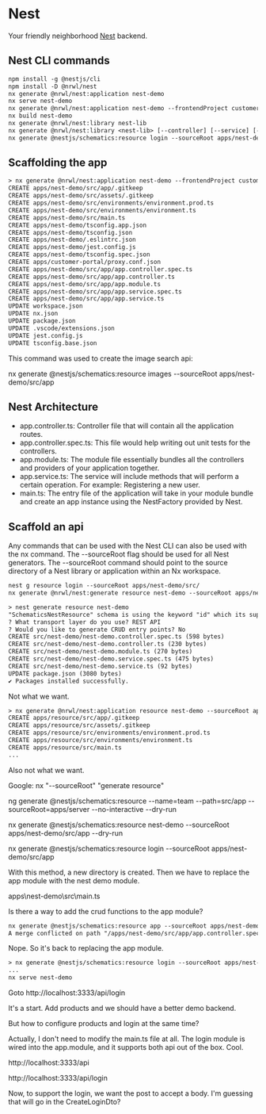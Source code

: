# Nest

Your friendly neighborhood [Nest](https://docs.nestjs.com/) backend.

## Nest CLI commands

```txt
npm install -g @nestjs/cli
npm install -D @nrwl/nest
nx generate @nrwl/nest:application nest-demo
nx serve nest-demo
nx generate @nrwl/nest:application nest-demo --frontendProject customer-portal
nx build nest-demo
nx generate @nrwl/nest:library nest-lib
nx generate @nrwl/nest:library <nest-lib> [--controller] [--service] [--global]
nx generate @nestjs/schematics:resource login --sourceRoot apps/nest-demo/src/app
```

## Scaffolding the app

```txt
> nx generate @nrwl/nest:application nest-demo --frontendProject customer-portal
CREATE apps/nest-demo/src/app/.gitkeep
CREATE apps/nest-demo/src/assets/.gitkeep
CREATE apps/nest-demo/src/environments/environment.prod.ts
CREATE apps/nest-demo/src/environments/environment.ts
CREATE apps/nest-demo/src/main.ts
CREATE apps/nest-demo/tsconfig.app.json
CREATE apps/nest-demo/tsconfig.json
CREATE apps/nest-demo/.eslintrc.json
CREATE apps/nest-demo/jest.config.js
CREATE apps/nest-demo/tsconfig.spec.json
CREATE apps/customer-portal/proxy.conf.json
CREATE apps/nest-demo/src/app/app.controller.spec.ts
CREATE apps/nest-demo/src/app/app.controller.ts
CREATE apps/nest-demo/src/app/app.module.ts
CREATE apps/nest-demo/src/app/app.service.spec.ts
CREATE apps/nest-demo/src/app/app.service.ts
UPDATE workspace.json
UPDATE nx.json
UPDATE package.json
UPDATE .vscode/extensions.json
UPDATE jest.config.js
UPDATE tsconfig.base.json
```

This command was used to create the image search api:

nx generate @nestjs/schematics:resource images --sourceRoot apps/nest-demo/src/app

## Nest Architecture

- app.controller.ts: Controller file that will contain all the application routes.
- app.controller.spec.ts: This file would help writing out unit tests for the controllers.
- app.module.ts: The module file essentially bundles all the controllers and providers of your application together.
- app.service.ts: The service will include methods that will perform a certain operation. For example: Registering a new user.
- main.ts: The entry file of the application will take in your module bundle and create an app instance using the NestFactory provided by Nest.

## Scaffold an api

Any commands that can be used with the Nest CLI can also be used with the nx command. The --sourceRoot flag should be used for all Nest generators.  The --sourceRoot command should point to the source directory of a Nest library or application within an Nx workspace.

```txt
nest g resource login --sourceRoot apps/nest-demo/src/
nx generate @nrwl/nest:generate resource nest-demo --sourceRoot apps/nest-demo/src/
```

```txt
> nest generate resource nest-demo
"SchematicsNestResource" schema is using the keyword "id" which its support is deprecated. Use "$id" for schema ID.
? What transport layer do you use? REST API
? Would you like to generate CRUD entry points? No
CREATE src/nest-demo/nest-demo.controller.spec.ts (598 bytes)
CREATE src/nest-demo/nest-demo.controller.ts (230 bytes)
CREATE src/nest-demo/nest-demo.module.ts (270 bytes)
CREATE src/nest-demo/nest-demo.service.spec.ts (475 bytes)
CREATE src/nest-demo/nest-demo.service.ts (92 bytes)
UPDATE package.json (3080 bytes)
✔ Packages installed successfully.
```

Not what we want.

```txt
> nx generate @nrwl/nest:application resource nest-demo --sourceRoot apps/nest-demo/src/
CREATE apps/resource/src/app/.gitkeep
CREATE apps/resource/src/assets/.gitkeep
CREATE apps/resource/src/environments/environment.prod.ts
CREATE apps/resource/src/environments/environment.ts
CREATE apps/resource/src/main.ts
...
```

Also not what we want.

Google: nx "--sourceRoot" "generate resource"

ng generate @nestjs/schematics:resource --name=team --path=src/app --sourceRoot=apps/server --no-interactive --dry-run

nx generate @nestjs/schematics:resource nest-demo --sourceRoot apps/nest-demo/src/app --dry-run

nx generate @nestjs/schematics:resource login --sourceRoot apps/nest-demo/src/app

With this method, a new directory is created.  Then we have to replace the app module with the nest demo module.

apps\nest-demo\src\main.ts

Is there a way to add the crud functions to the app module?

```txt
nx generate @nestjs/schematics:resource app --sourceRoot apps/nest-demo/src
A merge conflicted on path "/apps/nest-demo/src/app/app.controller.spec.ts".
```

Nope.  So it's back to replacing the app module.

```txt
> nx generate @nestjs/schematics:resource login --sourceRoot apps/nest-demo/src/app
...
nx serve nest-demo
```

Goto http://localhost:3333/api/login

It's a start.  Add products and we should have a better demo backend.

But how to configure products and login at the same time?

Actually, I don't need to modify the main.ts file at all.  The login module is wired into the app.module, and it supports both api out of the box.  Cool.

http://localhost:3333/api

http://localhost:3333/api/login

Now, to support the login, we want the post to accept a body.  I'm guessing that will go in the CreateLoginDto?
